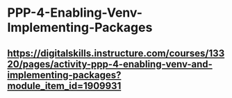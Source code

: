 # PPP-4-Enabling-Venv-Implementing-Packages

## https://digitalskills.instructure.com/courses/13320/pages/activity-ppp-4-enabling-venv-and-implementing-packages?module_item_id=1909931 